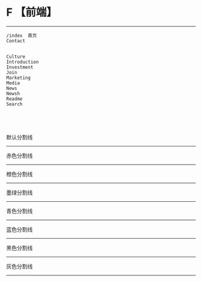 # F 【前端】

---

```
/index  首页  
Contact


Culture
Introduction
Investment
Join
Marketing
Media
News
Newsh
Readme
Search





```



默认分割线
<hr>
 
赤色分割线
<hr class="layui-bg-red">
 
橙色分割线
<hr class="layui-bg-orange">
 
墨绿分割线
<hr class="layui-bg-green">
 
青色分割线
<hr class="layui-bg-cyan">
 
蓝色分割线
<hr class="layui-bg-blue">
 
黑色分割线
<hr class="layui-bg-black">
 
灰色分割线
<hr class="layui-bg-gray">
